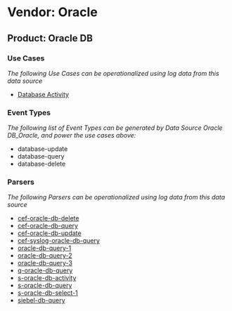 Vendor: Oracle
==============
Product: Oracle DB
------------------

### Use Cases

_The following Use Cases can be operationalized using log data from this data source_

* [Database Activity](../UseCases/usecase_database_activity.md)


### Event Types

_The following list of Event Types can be generated by Data Source Oracle DB_Oracle, and power the use cases above:_

- database-update
- database-query
- database-delete


### Parsers

_The following Parsers can be operationalized using log data from this data source_

* [cef-oracle-db-delete](../Parsers/parserContent_cef-oracle-db-delete.md)
* [cef-oracle-db-query](../Parsers/parserContent_cef-oracle-db-query.md)
* [cef-oracle-db-update](../Parsers/parserContent_cef-oracle-db-update.md)
* [cef-syslog-oracle-db-query](../Parsers/parserContent_cef-syslog-oracle-db-query.md)
* [oracle-db-query-1](../Parsers/parserContent_oracle-db-query-1.md)
* [oracle-db-query-2](../Parsers/parserContent_oracle-db-query-2.md)
* [oracle-db-query-3](../Parsers/parserContent_oracle-db-query-3.md)
* [q-oracle-db-query](../Parsers/parserContent_q-oracle-db-query.md)
* [s-oracle-db-activity](../Parsers/parserContent_s-oracle-db-activity.md)
* [s-oracle-db-query](../Parsers/parserContent_s-oracle-db-query.md)
* [s-oracle-db-select-1](../Parsers/parserContent_s-oracle-db-select-1.md)
* [siebel-db-query](../Parsers/parserContent_siebel-db-query.md)
